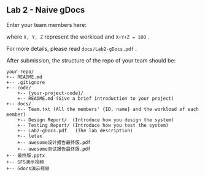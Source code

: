 ## Lab 2 - Naive gDocs

Enter your team members here:

where `X, Y, Z` represent the workload and  `X+Y+Z = 100` .

For more details, please read `docs/Lab2-gDocs.pdf` .

After submission, the structure of the repo of your team should be:

```text
your-repo/
+-- README.md
+-- .gitignore
+-- code/
    +-- {your-project-code}/
    +-- README.md (Give a brief introduction to your project)
+-- docs/
    +-- Team.txt (All the members' {ID, name} and the workload of each member)
    +-- Design Report/  (Introduce how you design the system)
    +-- Testing Report/ (Introduce how you test the system)
    +-- Lab2-gDocs.pdf   (The lab description)
    +-- letax
    +-- awesome设计报告最终版.pdf
    +-- awesome测试报告最终版.pdf
+-- 最终版.pptx
+-- GFS演示视频
+-- Gdocs演示视频
```

